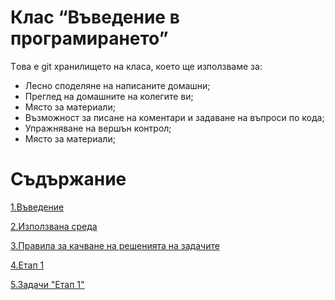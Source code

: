 Клас “Въведение в програмирането”
=========
Tова е git хранилището на класа, което ще използваме за:
- Лесно споделяне на написаните домашни;
- Преглед на домашните на колегите ви;
- Място за материали;
- Възможност за писане на коментари и задаване на въпроси по кода;
- Упражняване на вершън контрол;
- Място за материали;

Съдържание
=========
[1.Въведение](https://github.com/telebid-class/201404-intro/wiki/2.-%D0%98%D0%B7%D0%BF%D0%BE%D0%BB%D0%B7%D0%B2%D0%B0%D0%BD%D0%B0-%D1%81%D1%80%D0%B5%D0%B4%D0%B0)

[2.Използвана среда](https://github.com/telebid-class/201404-intro/wiki/2.-%D0%98%D0%B7%D0%BF%D0%BE%D0%BB%D0%B7%D0%B2%D0%B0%D0%BD%D0%B0-%D1%81%D1%80%D0%B5%D0%B4%D0%B0)

[3.Правила за качване на решенията на задачите](https://github.com/telebid-class/201404-intro/wiki/3.-%D0%9F%D1%80%D0%B0%D0%B2%D0%B8%D0%BB%D0%B0-%D0%B7%D0%B0-%D0%BA%D0%B0%D1%87%D0%B2%D0%B0%D0%BD%D0%B5-%D0%BD%D0%B0-%D1%80%D0%B5%D1%88%D0%B5%D0%BD%D0%B8%D1%8F%D1%82%D0%B0-%D0%BD%D0%B0-%D0%B7%D0%B0%D0%B4%D0%B0%D1%87%D0%B8%D1%82%D0%B5)

[4.Етап 1](https://github.com/telebid-class/201404-intro/wiki/4.-%D0%95%D1%82%D0%B0%D0%BF-1)

[5.Задачи "Етап 1"](https://github.com/telebid-class/201404-intro/wiki/5.-%D0%97%D0%B0%D0%B4%D0%B0%D1%87%D0%B0-1)
